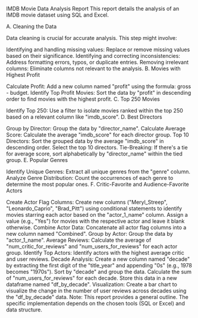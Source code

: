 IMDB Movie Data Analysis Report
This report details the analysis of an IMDB movie dataset using SQL and Excel.

A. Cleaning the Data

Data cleaning is crucial for accurate analysis. This step might involve:

Identifying and handling missing values: Replace or remove missing values based on their significance.
Identifying and correcting inconsistencies: Address formatting errors, typos, or duplicate entries.
Removing irrelevant columns: Eliminate columns not relevant to the analysis.
B. Movies with Highest Profit

Calculate Profit: Add a new column named "profit" using the formula: gross - budget.
Identify Top Profit Movies: Sort the data by "profit" in descending order to find movies with the highest profit.
C. Top 250 Movies

Identify Top 250: Use a filter to isolate movies ranked within the top 250 based on a relevant column like "imdb_score".
D. Best Directors

Group by Director: Group the data by "director_name".
Calculate Average Score: Calculate the average "imdb_score" for each director group.
Top 10 Directors: Sort the grouped data by the average "imdb_score" in descending order. Select the top 10 directors.
Tie-Breaking: If there's a tie for average score, sort alphabetically by "director_name" within the tied group.
E. Popular Genres

Identify Unique Genres: Extract all unique genres from the "genre" column.
Analyze Genre Distribution: Count the occurrences of each genre to determine the most popular ones.
F. Critic-Favorite and Audience-Favorite Actors

Create Actor Flag Columns: Create new columns ("Meryl_Streep", "Leonardo_Caprio", "Brad_Pitt") using conditional statements to identify movies starring each actor based on the "actor_1_name" column. Assign a value (e.g., "Yes") for movies with the respective actor and leave it blank otherwise.
Combine Actor Data: Concatenate all actor flag columns into a new column named "Combined".
Group by Actor: Group the data by "actor_1_name".
Average Reviews: Calculate the average of "num_critic_for_reviews" and "num_users_for_reviews" for each actor group.
Identify Top Actors: Identify actors with the highest average critic and user reviews.
Decade Analysis:
Create a new column named "decade" by extracting the first digit of the "title_year" and appending "0s" (e.g., 1978 becomes "1970s").
Sort by "decade" and group the data.
Calculate the sum of "num_users_for_reviews" for each decade. Store this data in a new dataframe named "df_by_decade".
Visualization: Create a bar chart to visualize the change in the number of user reviews across decades using the "df_by_decade" data.
Note: This report provides a general outline. The specific implementation depends on the chosen tools (SQL or Excel) and data structure.
